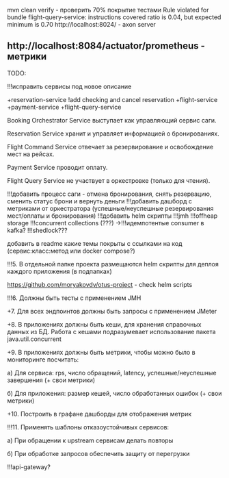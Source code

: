 mvn clean verify - проверить 70% покрытие тестами
Rule violated for bundle flight-query-service: instructions covered ratio is 0.04, but expected minimum is 0.70
http://localhost:8024/ - axon server

http://localhost:8084/actuator/prometheus - метрики
----------------------------------------------------

TODO:

!!!исправить сервисы под новое описание


+reservation-service !add checking and cancel reservation
+flight-service
+payment-service
+flight-query-service

Booking Orchestrator Service выступает как управляющий сервис саги.

Reservation Service хранит и управляет информацией о бронированиях.

Flight Command Service отвечает за резервирование и освобождение мест на рейсах.

Payment Service проводит оплату.

Flight Query Service не участвует в оркестровке (только для чтения).


!!!добавить процесс саги - отмена бронирования, снять резервацию, сменить статус брони и вернуть деньги
!!!добавить дашборд с метриками от оркестратора (успешные/неуспешные резервирования мест/оплаты и бронирования)
!!!добавить helm скрипты
!!!jmh
!!!offheap storage
!!!concurrent collections (???) ->!!!идемпотентые consumer в kafka?
!!!shedlock???

добавить в readme какие темы покрыты с ссылками на код (сервис:класс:метод или docker compose?)

!!!5. В отдельной папке проекта размещаются helm скрипты для деплоя каждого приложения (в подпапках)

https://github.com/moryakovdv/otus-project - check helm scripts

!!!6. Должны быть тесты с применением JMH 

+7. Для всех эндпоинтов должны быть запросы с применением JMeter

+8. В приложениях должны быть кеши, для хранения справочных данных из БД. Работа с кешами подразумевает использование пакета java.util.concurrent

+9. В приложениях должны быть метрики, чтобы можно было в мониторинге посчитать:

а) Для сервиса: rps, число обращений, latency, успешные/неуспешные завершения (+ свои метрики)

б) Для приложения: размер кешей, число обработанных ошибок (+ свои метрики)

+10. Построить в графане дашборды для отображения метрик

!!!11. Применять шаблоны отказоустойчивых сервисов:

а) При обращении к upstream сервисам делать повторы

б) При обработке запросов обеспечить защиту от перегрузки

!!!api-gateway?


